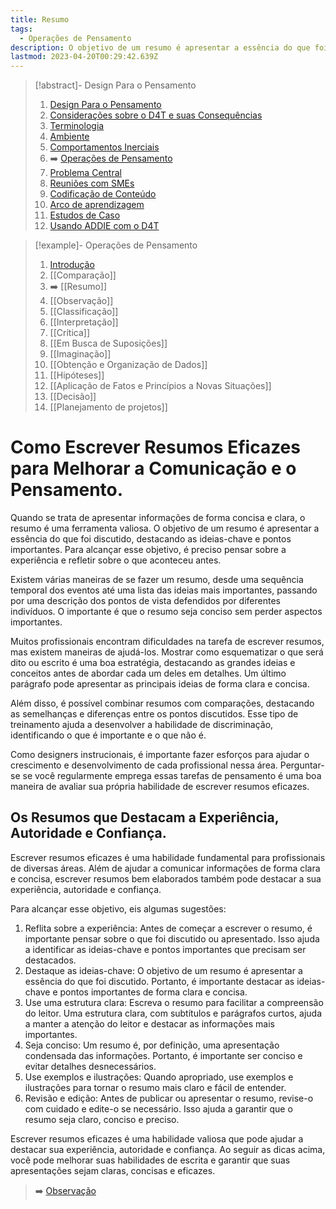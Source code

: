 ```yaml
---
title: Resumo
tags:
  - Operações de Pensamento
description: O objetivo de um resumo é apresentar a essência do que foi discutido, destacando as ideias-chave e pontos importantes.
lastmod: 2023-04-20T00:29:42.639Z
---
```


>[!abstract]- Design Para o Pensamento
>
>1. [Design Para o Pensamento](../Design%20Para%20o%20Pensamento.md)
>2. [Considerações sobre o D4T e suas Consequências](../Considerações%20sobre%20o%20D4T%20e%20suas%20Consequências.md)
>3. [Terminologia](../Terminologia.md)
>4. [Ambiente](../Dia%20a%20dia%20do%20Designer%20Instrucional/Ambiente.md)
>5. [Comportamentos Inerciais](../Comportamentos%20Inerciais/Comportamentos%20Inerciais.md)
>6. ➡️ [Operações de Pensamento](Operações%20de%20Pensamento.md)
>5. [Problema Central](../Dia%20a%20dia%20do%20Designer%20Instrucional/Problema%20Central.md)
>6. [Reuniões com SMEs](../Dia%20a%20dia%20do%20Designer%20Instrucional/Reuniões%20com%20SMEs.md)
>7. [Codificação de Conteúdo](../Dia%20a%20dia%20do%20Designer%20Instrucional/Codificação%20de%20Conteúdo.md)
>8. [Arco de aprendizagem](../Dia%20a%20dia%20do%20Designer%20Instrucional/Arco%20de%20aprendizagem.md)
>9. [Estudos de Caso](../Estudos%20de%20caso/Estudos%20de%20Caso.md)
>10. [Usando ADDIE com o D4T](../Dia%20a%20dia%20do%20Designer%20Instrucional/Usando%20ADDIE%20com%20o%20D4T.md)

>[!example]- Operações de Pensamento
>
>1. [Introdução](Operações%20de%20Pensamento.md)
>2. [[Comparação]]
>3. ➡️ [[Resumo]]
>4. [[Observação]]
>5. [[Classificação]]
>6. [[Interpretação]]
>7. [[Crítica]]
>8. [[Em Busca de Suposições]]
>9. [[Imaginação]]
>10. [[Obtenção e Organização de Dados]]
>11. [[Hipóteses]]
>12. [[Aplicação de Fatos e Princípios a Novas Situações]]
>13. [[Decisão]]
>14. [[Planejamento de projetos]]


# Como Escrever Resumos Eficazes para Melhorar a Comunicação e o Pensamento.

Quando se trata de apresentar informações de forma concisa e clara, o resumo é uma ferramenta valiosa. O objetivo de um resumo é apresentar a essência do que foi discutido, destacando as ideias-chave e pontos importantes. Para alcançar esse objetivo, é preciso pensar sobre a experiência e refletir sobre o que aconteceu antes.

Existem várias maneiras de se fazer um resumo, desde uma sequência temporal dos eventos até uma lista das ideias mais importantes, passando por uma descrição dos pontos de vista defendidos por diferentes indivíduos. O importante é que o resumo seja conciso sem perder aspectos importantes.

Muitos profissionais encontram dificuldades na tarefa de escrever resumos, mas existem maneiras de ajudá-los. Mostrar como esquematizar o que será dito ou escrito é uma boa estratégia, destacando as grandes ideias e conceitos antes de abordar cada um deles em detalhes. Um último parágrafo pode apresentar as principais ideias de forma clara e concisa.

Além disso, é possível combinar resumos com comparações, destacando as semelhanças e diferenças entre os pontos discutidos. Esse tipo de treinamento ajuda a desenvolver a habilidade de discriminação, identificando o que é importante e o que não é.

Como designers instrucionais, é importante fazer esforços para ajudar o crescimento e desenvolvimento de cada profissional nessa área. Perguntar-se se você regularmente emprega essas tarefas de pensamento é uma boa maneira de avaliar sua própria habilidade de escrever resumos eficazes.

## Os Resumos que Destacam a Experiência, Autoridade e Confiança.

Escrever resumos eficazes é uma habilidade fundamental para profissionais de diversas áreas. Além de ajudar a comunicar informações de forma clara e concisa, escrever resumos bem elaborados também pode destacar a sua experiência, autoridade e confiança.

Para alcançar esse objetivo, eis algumas sugestões:

1.  Reflita sobre a experiência: Antes de começar a escrever o resumo, é importante pensar sobre o que foi discutido ou apresentado. Isso ajuda a identificar as ideias-chave e pontos importantes que precisam ser destacados.
2.  Destaque as ideias-chave: O objetivo de um resumo é apresentar a essência do que foi discutido. Portanto, é importante destacar as ideias-chave e pontos importantes de forma clara e concisa.    
3.  Use uma estrutura clara: Escreva o resumo para facilitar a compreensão do leitor. Uma estrutura clara, com subtítulos e parágrafos curtos, ajuda a manter a atenção do leitor e destacar as informações mais importantes.    
4.  Seja conciso: Um resumo é, por definição, uma apresentação condensada das informações. Portanto, é importante ser conciso e evitar detalhes desnecessários.    
5.  Use exemplos e ilustrações: Quando apropriado, use exemplos e ilustrações para tornar o resumo mais claro e fácil de entender.    
6.  Revisão e edição: Antes de publicar ou apresentar o resumo, revise-o com cuidado e edite-o se necessário. Isso ajuda a garantir que o resumo seja claro, conciso e preciso.    

Escrever resumos eficazes é uma habilidade valiosa que pode ajudar a destacar sua experiência, autoridade e confiança. Ao seguir as dicas acima, você pode melhorar suas habilidades de escrita e garantir que suas apresentações sejam claras, concisas e eficazes.

> ➡️ [Observação](Observação.md)